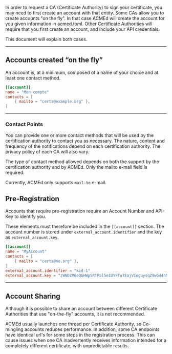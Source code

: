 
[//]: # (Copying and distribution of this file, with or without modification,)
[//]: # (are permitted in any medium without royalty provided the copyright)
[//]: # (notice and this notice are preserved.  This file is offered as-is,)
[//]: # (without any warranty.)

In order to request a CA (Certificate Authority) to sign your certificate, you may need to first create an account with that entity. Some CAs allow you to create accounts "on the fly". In that case ACMEd will create the account for you given information in acmed.toml.  Other Certificate Authorities will require that you first create an account, and include your API credentials.

This document will explain both cases.

---

## Accounts created “on the fly”

An account is, at a minimum, composed of a name of your choice and at least one contact method.

``` toml
[[account]]
name = "Mon compte"
contacts = [
    { mailto = "certs@example.org" },
]
```

---

### Contact Points

You can provide one or more contact methods that will be used by the certification authority to contact you as necessary. The nature, content and frequency of the notifications depend on each certification authority. The privacy policy of each CA will also vary.

The type of contact method allowed depends on both the support by the certification authority and by ACMEd. Only the mailto e-mail field is required.

Currently, ACMEd only supports `mail-to` e-mail.


## Pre-Registration

Accounts that require pre-registration require an Account Number and API-Key to identify you.

These elements must therefore be included in the `[[account]]` section. The account number is stored under `external_account.identifier` and the key as `external_account.key`.


``` toml
[[account]]
name = "MyAccount"
contacts = [
    { mailto = "certs@me.org" },
]
external_account.identifier = "kid-1"
external_account.key = "zWNDZM6eQGHWpSRTPal5eIUYFTu7EajVIoguysqZ9wG44nMEtx3MUAsUDkMTQ12W"
```

---

## Account Sharing

Although it is possible to share an account between different Certificate Authorities that use "on-the-fly" accounts, it is not recommended.

ACMEd usually launches one thread per Certificate Authority, so Co-mingling accounts reduces performance. In addition, some CA endpoints have identical url's for some steps in the registration process. This can cause issues when one CA inadvertently receives information intended for a completely different certificate, with unpredictable results.

